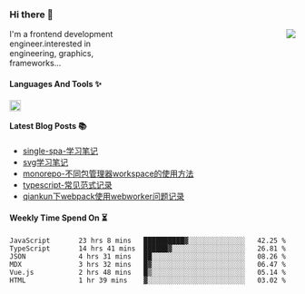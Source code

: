 <!--
**zhaohuanyuu/zhaohuanyuu** is a ✨ _special_ ✨ repository because its `README.md` (this file) appears on your GitHub profile.
-->

### Hi there 👋

<picture>
  <source media="(prefers-color-scheme: dark)" srcset="https://github-readme-stats.vercel.app/api?username=zhaohuanyuu&count_private=true&show_icons=true&theme=city_lights&hide_title=true">
  <img align="right" src="https://github-readme-stats.vercel.app/api?username=zhaohuanyuu&count_private=true&show_icons=true&hide_title=true">
</picture>

<p align="left" style="width:40%">I'm a frontend development engineer.interested in engineering, graphics, frameworks...</p>

#### Languages And Tools ✨

<img align="left" height="20" src="https://skillicons.dev/icons?i=js,ts,nodejs,rust,react,vue,svelte,gatsby,graphql,nestjs" />

</br>

#### Latest Blog Posts 📚
<!-- BLOG-POST-LIST:START -->
- [single-spa-学习笔记](https://auu.zone/post/single-spa-note)
- [svg学习笔记](https://auu.zone/post/svg-note)
- [monorepo-不同包管理器workspace的使用方法](https://auu.zone/post/workspace)
- [typescript-常见范式记录](https://auu.zone/post/ts-pattern)
- [qiankun下webpack使用webworker问题记录](https://auu.zone/post/wp-worker)
<!-- BLOG-POST-LIST:END -->

#### Weekly Time Spend On ⏳
<!--START_SECTION:waka-->

```text
JavaScript       23 hrs 8 mins   ██████████▓░░░░░░░░░░░░░░   42.25 %
TypeScript       14 hrs 41 mins  ██████▓░░░░░░░░░░░░░░░░░░   26.81 %
JSON             4 hrs 31 mins   ██░░░░░░░░░░░░░░░░░░░░░░░   08.26 %
MDX              3 hrs 32 mins   █▓░░░░░░░░░░░░░░░░░░░░░░░   06.47 %
Vue.js           2 hrs 48 mins   █▒░░░░░░░░░░░░░░░░░░░░░░░   05.14 %
HTML             1 hr 39 mins    ▓░░░░░░░░░░░░░░░░░░░░░░░░   03.02 %
```

<!--END_SECTION:waka-->

